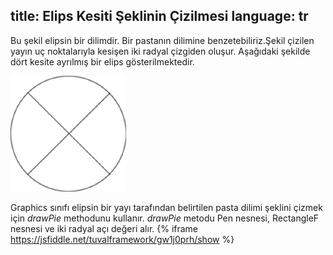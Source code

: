 title: Elips Kesiti Şeklinin Çizilmesi
language: tr
---
Bu şekil elipsin bir dilimdir. Bir pastanın dilimine benzetebiliriz.Şekil çizilen yayın uç noktalarıyla kesişen iki radyal çizgiden oluşur. Aşağıdaki şekilde dört kesite ayrılmış bir elips gösterilmektedir.

<img src="./images/picture9.png" width="185" height="185" />

Graphics sınıfı elipsin bir yayı tarafından belirtilen pasta dilimi şeklini çizmek için *drawPie* methodunu kullanır. *drawPie* metodu Pen nesnesi, RectangleF nesnesi ve iki radyal açı değeri alır.
{% iframe https://jsfiddle.net/tuvalframework/gw1j0prh/show %}